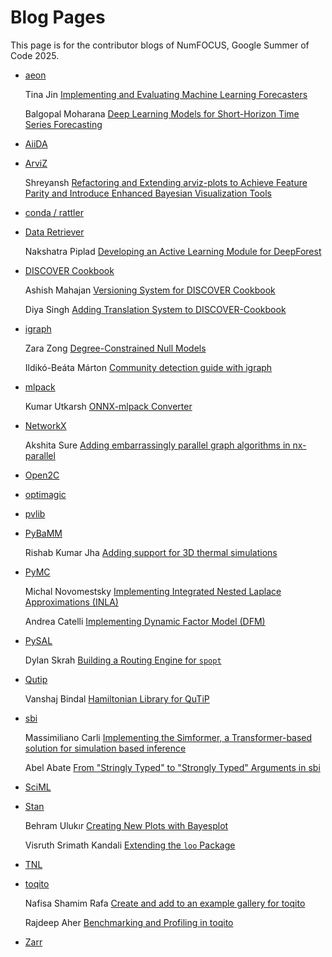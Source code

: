 # Blog Pages

This page is for the contributor blogs of NumFOCUS, Google Summer of Code 2025.

- [aeon](https://github.com/aeon-toolkit/aeon-admin/blob/main/gsoc/gsoc-2025-projects.md)

    Tina Jin [Implementing and Evaluating Machine Learning Forecasters](https://medium.com/@jintina48/list/gsoc25-blog-11a0081fc6e2)
  
    Balgopal Moharana [Deep Learning Models for Short-Horizon Time Series Forecasting](https://medium.com/@lucifer4073/list/gsoc25-journey-a7cf92345f9a)
  
- [AiiDA](https://github.com/aiidateam/aiida-core/wiki/GSoC-2025-Projects)
- [ArviZ](https://github.com/arviz-devs/arviz/wiki/GsoC-2025-projects)
  
    Shreyansh [Refactoring and Extending arviz-plots to Achieve Feature Parity and Introduce Enhanced Bayesian Visualization Tools](https://the-broken-keyboard.github.io/posts/gsoc/)
  
- [conda / rattler](https://github.com/conda/rattler/issues/1058)
- [Data Retriever](https://github.com/weecology/retriever/wiki/GSoC-2025-Project-Ideas)

    Nakshatra Piplad [Developing an Active Learning Module for DeepForest](https://nakshatra.hashnode.dev/newsletter)

- [DISCOVER Cookbook](https://github.com/numfocus/DISCOVER-Cookbook/discussions/208)
  
     Ashish Mahajan [ Versioning System for DISCOVER Cookbook ](https://github.com/numfocus/DISCOVER-Cookbook/discussions/315)
  
     Diya Singh [Adding Translation System to DISCOVER-Cookbook](https://medium.com/@sdiya5556/my-experience-with-gsocc25-numfocus-886d223a26d5)

- [igraph](https://github.com/igraph/igraph/wiki/Mentored-Projects)
  
    Zara Zong [Degree-Constrained Null Models](https://minifinity.github.io/writing/)
  
    Ildikó-Beáta Márton [Community detection guide with igraph](https://medium.com/@marton.ildikobeata/my-first-experience-with-gsoc2025-numfocus-6d1d2c9787d0)

- [mlpack](https://github.com/mlpack/mlpack/wiki/SummerOfCodeIdeas)
  
    Kumar Utkarsh [ONNX-mlpack Converter](https://medium.com/@nvnukumarutkarsh)
    
- [NetworkX](https://networkx.org/documentation/latest/developer/projects.html)

    Akshita Sure [Adding embarrassingly parallel graph algorithms in nx-parallel](https://github.com/akshitasure12/networkx-blogs)
    
- [Open2C](https://github.com/open2c/open2c.github.io/wiki/GSoC-2025)
- [optimagic](https://github.com/optimagic-dev/optimagic/discussions/559)
- [pvlib](https://github.com/pvlib/pvlib-python/wiki/GSoC-2025-Projects)
- [PyBaMM](https://pybamm.org/gsoc/2025/)
  
    Rishab Kumar Jha [Adding support for 3D thermal simulations](https://rishab-pi.vercel.app/blog)

- [PyMC](https://github.com/pymc-devs/pymc/wiki/GSoC-2025-projects)

    Michal Novomestsky [Implementing Integrated Nested Laplace Approximations (INLA)](https://michal-novomestsky.github.io/tags/#gsoc)

    Andrea Catelli [Implementing Dynamic Factor Model (DFM)](https://andreacate.github.io/gsoc/)

- [PySAL](https://github.com/pysal/pysal/wiki/Google-Summer-of-Code-2025)

    Dylan Skrah [Building a Routing Engine for `spopt`](https://fiendskrah.github.io/gsoc-2025-blog/)
  
- [Qutip](https://github.com/qutip/qutip/wiki//Google-Summer-of-Code-2025)

    Vanshaj Bindal [Hamiltonian Library for QuTiP](https://vanshaj0429.github.io/qutip-gsoc-blog/blog.html)
  
- [sbi](https://github.com/sbi-dev/sbi/wiki/GSoC_2025_Projects)

    Massimiliano Carli [Implementing the Simformer, a Transformer-based solution for simulation based inference](https://medium.com/@nmaax)
    
    Abel Abate [From "Stringly Typed" to "Strongly Typed" Arguments in sbi](https://portfolio-abelaba.vercel.app/blog/tag/gsoc)
  
- [SciML](https://sciml.ai/dev/#google_summer_of_code)
- [Stan](https://github.com/stan-dev/stan/wiki/GSOC-2025-Proposed-Projects)

    Behram Ulukır [Creating New Plots with Bayesplot](https://behramulukir.github.io/journal/)

    Visruth Srimath Kandali [Extending the `loo` Package](https://www.visruth.com/tags/gsoc/)
     
- [TNL](https://gitlab.com/tnl-project/tnl/-/wikis/GSoC-2025)
- [toqito](https://github.com/vprusso/toqito/wiki/GSoC-2025-Projects)

    Nafisa Shamim Rafa [Create and add to an example gallery for toqito](https://creativebinbag.github.io/Google-Summer-of-Code-Blog/)

    Rajdeep Aher [Benchmarking and Profiling in toqito](https://rajdeepaher.github.io/)
- [Zarr](https://github.com/zarr-developers/gsoc/blob/main/2025/ideas-list.md)
